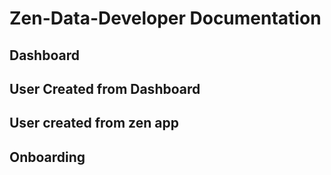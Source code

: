 # Zen-Data-Developer Documentation


## Dashboard

##  User Created from Dashboard




## User created from zen app



## Onboarding







<!--stackedit_data:
eyJoaXN0b3J5IjpbLTIxMjk2NDczMV19
-->